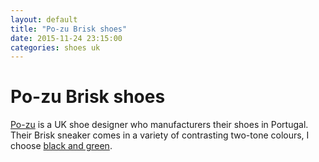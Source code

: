 ```yaml
---
layout: default
title: "Po-zu Brisk shoes"
date: 2015-11-24 23:15:00
categories: shoes uk
---
```


# Po-zu Brisk shoes

[Po-zu](http://po-zu.com) is a UK shoe designer who manufacturers their shoes in Portugal. Their Brisk sneaker comes in a variety of contrasting two-tone colours, I choose [black and green](http://po-zu.com/collections/mens/products/brisk-black-green).
